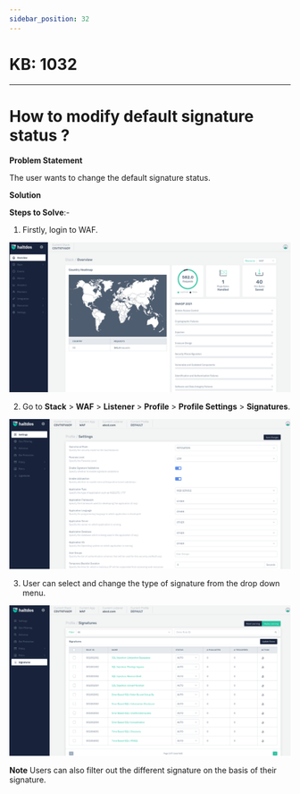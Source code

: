 ```yaml
---
sidebar_position: 32
---
```


# KB: 1032
-----------

# How to modify default signature status ?

**Problem Statement**

The user wants to change the default signature status.

**Solution**

**Steps to Solve**:-

1. Firstly, login to WAF.

![kb-1032](/img/waf/kb/v2/overview_kb_1032_1.png)

2. Go to **Stack** > **WAF** > **Listener** > **Profile** > **Profile Settings** > **Signatures**.

![kb-1032](/img/waf/kb/v2/settings_kb_1032_2.png)

3. User can select and change the type of signature from the drop down menu.

![kb-1032](/img/waf/kb/v2/signature_kb_1032_3.png)

**Note**  Users can also filter out the different signature on the basis of their signature.
